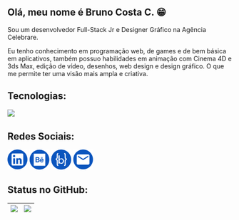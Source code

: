 <!--<img src="./Images/CapaGithub.jpg"></img>-->

<h2> Olá, meu nome é Bruno Costa C. 😁</h2> 
<!--<li>🛠 Dev. Web Junior e Designer</li>-->

<div>      
  <p>Sou um desenvolvedor Full-Stack Jr e Designer Gráfico na Agência Celebrare.  
    
  Eu tenho conhecimento em programação web, de games e de bem básica em aplicativos, também possuo habilidades em animação com Cinema 4D e 3ds Max, edição de vídeo, desenhos, web design e design gráfico. O que me permite ter uma visão mais ampla e criativa.</p>
</div>
  
<div>
  <h2>Tecnologias:</h2>  
  
  <div style="display: inline_block">
    <img src="https://devicons.dev.br/icons?icon=HTML,CSS,Sass,JavaScript,React,NextJs,StyledComponents,TypeScript,Git,PHP,Python,Figma,Photoshop,Illustrator&size=35&theme=dark&perline=14">   
  </div>
 
  <!--
  e linguagens que estou utilizando no momento
  <h2>Tecnologias e linguagens que já estudei e/ou usei:</h2>   
  
  <div style="display: inline_block">
    <img src="https://devicons.dev.br/icons?icon=Bootstrap,Wordpress,JQuery,Java,AndroidStudio,VisualStudio,Unity,UnrealEngine,Godot,GameMakerStudio,Mysql,AfterEffects,Blender&size=40&theme=dark&perline=14">
  </div>-->
</div>   

<div>
  <h2>Redes Sociais:</h2>  
    <a href="http://linkedin.com/in/brunocostac" target="_blank"><img style="width: 45px; height: 45px;" src="./Images/ICON/Linkedin.svg" target="_blank"></a>  
    <a href="https://www.behance.net/ibrunoc/" target="_blank"><img style="width: 45px; height: 45px;" src="./Images/ICON/Behance.svg" target="_blank"></a>      
    <!--<a href="https://www.instagram.com/bruno.costa.c/" target="_blank"><img style="width: 45px; height: 45px;" src="./Images/ICON/Instagram.svg" target="_blank"></a>-->
    <a href="https://www.brunoc.dev/"><img style="width: 45px; height: 45px;" src="./Images/ICON/Website.svg" target="_blank"></a>
    <a href="mailto:bruno.costa.c06@gmail.com"><img style="width: 45px; height: 45px;" src="./Images/ICON/Mail.svg" target="_blank"></a>
</div>

<div>
<h2>Status no GitHub:</h2> 
  
<div align="left">
       
   | ![](https://github-readme-stats.vercel.app/api?username=ibrunoc&show_icons=true&theme=transparent&hide_border=true&card_width=470px ) | [![](https://github-readme-stats.vercel.app/api/top-langs/?username=ibrunoc&layout=compact&theme=transparent&hide_border=true&card_width=470px&langs_count=8)](https://github.com/ibrunoc/github-readme-stats) |
  | :-: | :-: |
  
</div>
</div>
